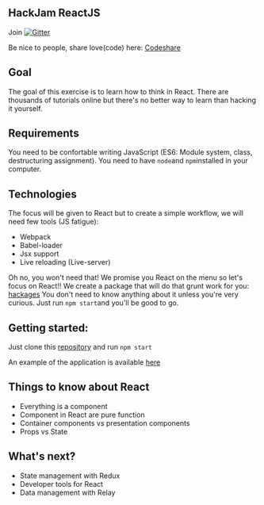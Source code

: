 ## HackJam ReactJS

Join [![Gitter](https://badges.gitter.im/hackages/hackjam-react.svg)](https://gitter.im/alexlbr/hackjam-react?utm_source=badge&utm_medium=badge&utm_campaign=pr-badge)

Be nice to people, share love(code) here: [Codeshare](https://codeshare.io/nxqBd)

## Goal
The goal of this exercise is to learn how to think in React. There are thousands of tutorials online but there's no better way to learn than hacking it yourself.

## Requirements
You need to be confortable writing JavaScript (ES6: Module system, class, destructuring assignment).
You need to have `node`and `npm`installed in your computer.

## Technologies
The focus will be given to React but to create a simple workflow, we will need few tools (JS fatigue):
- Webpack
- Babel-loader
- Jsx support
- Live reloading (Live-server)

Oh no, you won't need that! We promise you React on the menu so let's focus on React!!
We create a package that will do that grunt work for you: [hackages](https://github.com/hackages/hackages)
You don't need to know anything about it unless you're very curious. Just run `npm start`and you'll be good to go.

## Getting started:

Just clone this [repository](https://github.com/alexlbr/hackjam-react) and run `npm start`

An example of the application is available [here](http://hackjam.hackages.io/)


## Things to know about React

- Everything is a component
- Component in React are pure function
- Container components vs presentation components
- Props vs State

## What's next?

- State management with Redux
- Developer tools for React
- Data management with Relay

## 



